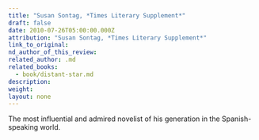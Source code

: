 ```yaml
---
title: "Susan Sontag, *Times Literary Supplement*"
draft: false
date: 2010-07-26T05:00:00.000Z
attribution: "Susan Sontag, *Times Literary Supplement*"
link_to_original:
nd_author_of_this_review:
related_author: .md
related_books:
  - book/distant-star.md
description:
weight:
layout: none
---
```

The most influential and admired novelist of his generation in the Spanish-speaking world.

